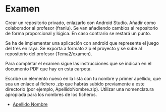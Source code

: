 # Examen

Crear un repositorio privado, enlazarlo con Android Studio. Añadir como colaborador al profesor (franlu). Se van añadiendo cambios al repositorio de forma proporcional y lógica. En caso contrario se restará un punto.

Se ha de implementar una aplicación con android que represente el juego del tres en raya.
Se exporta a formato zip el proyecto y se sube al repositorio del profesor (Tema2/examen).

Para completar el examen sigue las instrucciones que se indican en el documento PDF que hay en esta carpeta.

Escribe un elemento nuevo en la lista con tu nombre y primer apellido, que sea un enlace al fichero .zip que habrás subido previamente a este directorio (por ejemplo, ApellidoNombre.zip). Utilizar una nomenclatura apropiada para los nombres de los ficheros.

* [Apellido Nombre](url)
